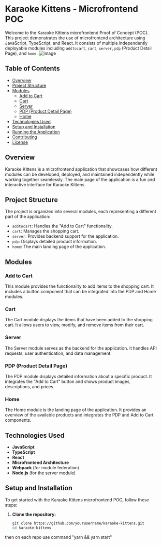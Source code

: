 # Karaoke Kittens - Microfrontend POC

Welcome to the Karaoke Kittens microfrontend Proof of Concept (POC). This project demonstrates the use of microfrontend architecture using JavaScript, TypeScript, and React. It consists of multiple independently deployable modules including `addtocart`, `cart`, `server`, `pdp` (Product Detail Page), and `home`.
![image](https://github.com/user-attachments/assets/249ca275-e5aa-46ff-af4c-f49f6a0492b0)



## Table of Contents

- [Overview](#overview)
- [Project Structure](#project-structure)
- [Modules](#modules)
  - [Add to Cart](#add-to-cart)
  - [Cart](#cart)
  - [Server](#server)
  - [PDP (Product Detail Page)](#pdp-product-detail-page)
  - [Home](#home)
- [Technologies Used](#technologies-used)
- [Setup and Installation](#setup-and-installation)
- [Running the Application](#running-the-application)
- [Contributing](#contributing)
- [License](#license)

## Overview

Karaoke Kittens is a microfrontend application that showcases how different modules can be developed, deployed, and maintained independently while working together seamlessly. The main page of the application is a fun and interactive interface for Karaoke Kittens.

## Project Structure

The project is organized into several modules, each representing a different part of the application:

- `addtocart`: Handles the "Add to Cart" functionality.
- `cart`: Manages the shopping cart.
- `server`: Provides backend support for the application.
- `pdp`: Displays detailed product information.
- `home`: The main landing page of the application.

## Modules

### Add to Cart

This module provides the functionality to add items to the shopping cart. It includes a button component that can be integrated into the PDP and Home modules.

### Cart

The Cart module displays the items that have been added to the shopping cart. It allows users to view, modify, and remove items from their cart.

### Server

The Server module serves as the backend for the application. It handles API requests, user authentication, and data management.

### PDP (Product Detail Page)

The PDP module displays detailed information about a specific product. It integrates the "Add to Cart" button and shows product images, descriptions, and prices.

### Home

The Home module is the landing page of the application. It provides an overview of the available products and integrates the PDP and Add to Cart components.

## Technologies Used

- **JavaScript**
- **TypeScript**
- **React**
- **Microfrontend Architecture**
- **Webpack** (for module federation)
- **Node.js** (for the server module)

## Setup and Installation

To get started with the Karaoke Kittens microfrontend POC, follow these steps:

1. **Clone the repository:**

   ```bash
   git clone https://github.com/yourusername/karaoke-kittens.git
   cd karaoke-kittens
then on each repo use command "yarn && yarn start"
